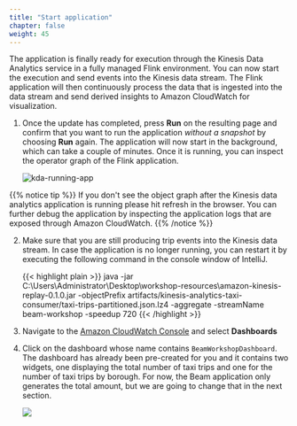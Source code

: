 ```yaml
---
title: "Start application"
chapter: false
weight: 45
---
```


The application is finally ready for execution through the Kinesis Data Analytics service in a fully managed Flink environment. You can now start the execution and send events into the Kinesis data stream. The Flink application will then continuously process the data that is ingested into the data stream and send derived insights to Amazon CloudWatch for visualization.

1.  Once the update has completed, press **Run** on the resulting page and confirm that you want to run the application *without a snapshot* by choosing **Run** again. The application will now start in the background, which can take a couple of minutes. Once it is running, you can inspect the operator graph of the Flink application.

    ![kda-running-app](/images/beam-on-kda/kda-running-beamapp.png)

{{% notice tip %}}
If you don't see the object graph after the Kinesis data analytics application is running please hit refresh in the browser. You can further debug the application by inspecting the application logs that are exposed through Amazon CloudWatch.
{{% /notice %}}

2. Make sure that you are still producing trip events into the Kinesis data stream. In case the application is no longer running, you can restart it by executing the following command in the console window of IntelliJ.

    {{< highlight plain >}}
java -jar C:\Users\Administrator\Desktop\workshop-resources\amazon-kinesis-replay-0.1.0.jar -objectPrefix artifacts/kinesis-analytics-taxi-consumer/taxi-trips-partitioned.json.lz4 -aggregate -streamName beam-workshop -speedup 720
    {{< /highlight >}}

1. Navigate to the [Amazon CloudWatch Console](https://console.aws.amazon.com/cloudwatch) and select **Dashboards**

1. Click on the dashboard whose name contains `BeamWorkshopDashboard`. The dashboard has already been pre-created for you and it contains two widgets, one displaying the total number of taxi trips and one for the number of taxi trips by borough. For now, the Beam application only generates the total amount, but we are going to change that in the next section.
    
	![](/images/beam-on-kda/cw-dashboard-total-number-trips.png)
